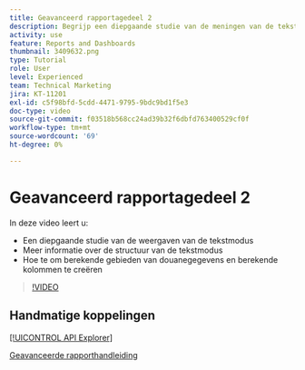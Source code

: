 ```yaml
---
title: Geavanceerd rapportagedeel 2
description: Begrijp een diepgaande studie van de meningen van de tekstwijze, extra details over de structuur van tekstwijze, berekende douanegegevens, en berekende kolommen.
activity: use
feature: Reports and Dashboards
thumbnail: 3409632.png
type: Tutorial
role: User
level: Experienced
team: Technical Marketing
jira: KT-11201
exl-id: c5f98bfd-5cdd-4471-9795-9bdc9bd1f5e3
doc-type: video
source-git-commit: f03518b568cc24ad39b32f6dbfd763400529cf0f
workflow-type: tm+mt
source-wordcount: '69'
ht-degree: 0%

---
```


# Geavanceerd rapportagedeel 2

In deze video leert u:

* Een diepgaande studie van de weergaven van de tekstmodus
* Meer informatie over de structuur van de tekstmodus
* Hoe te om berekende gebieden van douanegegevens en berekende kolommen te creëren

>[!VIDEO](https://video.tv.adobe.com/v/3409634/?quality=12&learn=on&enablevpops)

## Handmatige koppelingen

[[!UICONTROL API Explorer]](https://developer.adobe.com/workfront/api-explorer/)

[Geavanceerde rapporthandleiding](/help/assets/advanced-reporting-manual.pdf)
